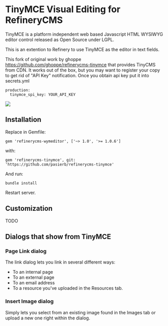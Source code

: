 # TinyMCE Visual Editing for RefineryCMS

TinyMCE is a platform independent web based Javascript HTML WYSIWYG editor control released as Open Source under LGPL.

This is an extention to Refinery to use TinyMCE as the editor in text fields.

This fork of original work by ghoppe https://github.com/ghoppe/refinerycms-tinymce that provides
TinyCMS from CDN. It works out of the box, but you may want to register your copy to get rid of "API Key" notification.
Once you obtain api key put it into secrets.yml

```
production:
  tinymce_spi_key: YOUR_API_KEY
```


![](http://img-fotki.yandex.ru/get/94893/203537249.14/0_151ef7_7145b111_orig.png)



## Installation

Replace in Gemfile:
```
gem 'refinerycms-wymeditor', ['~> 1.0', '>= 1.0.6']
```
with:
```
gem 'refinerycms-tinymce', git: 'https://github.com/pasierb/refinerycms-tinymce'
```
And run:
```
bundle install
```
Restart server.

## Customization

TODO

## Dialogs that show from TinyMCE

### Page Link dialog

The link dialog lets you link in several different ways:

* To an internal page
* To an external page
* To an email address
* To a resource you've uploaded in the Resources tab.

### Insert Image dialog

Simply lets you select from an existing image found in the Images tab or upload
a new one right within the dialog.
